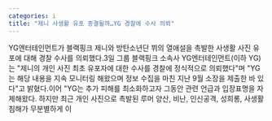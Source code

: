 ```yaml
---
categories: i
title: "제니 사생활 유포 종결될까…YG 경찰에 수사 의뢰"
---
```

YG엔터테인먼트가 블랙핑크 제니와 방탄소년단 뷔의 열애설을 촉발한 사생활 사진 유포에 대해 경찰 수사를 의뢰했다.3일 그룹 블랙핑크 소속사 YG엔터테인먼트(이하 YG)는 "제니의 개인 사진 최초 유포자에 대한 수사를 경찰에 정식적으로 의뢰했다"며 "YG는 해당 내용을 지속 모니터링 해왔으며 정보 수집을 마친 지난 9월 소장을 제출한 바 있다"고 밝혔다.이어 "YG는 추가 피해를 최소화하고자 그동안 관련 언급과 입장표명을 자제해왔다. 하지만 최근 개인 사진으로 촉발된 루머 양산, 비난, 인신공격, 성희롱, 사생활 침해가 무분별하게 이